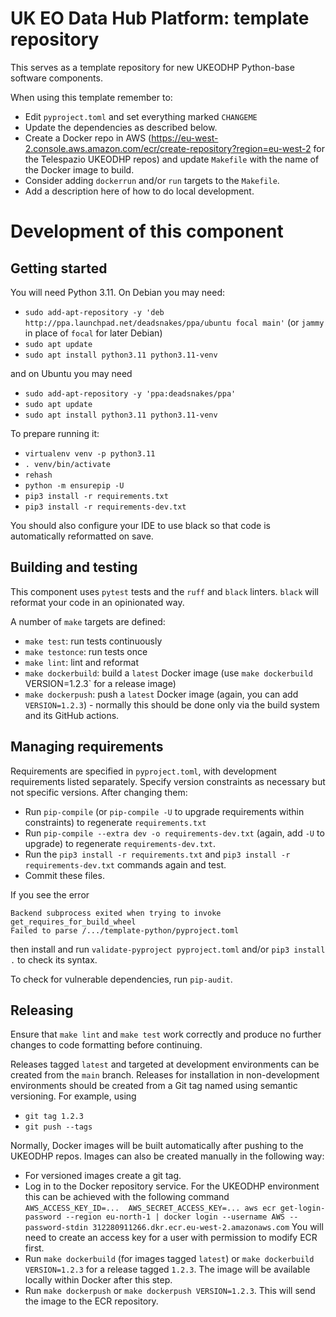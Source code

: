 # UK EO Data Hub Platform: template repository

This serves as a template repository for new UKEODHP Python-base software components.

When using this template remember to:
* Edit `pyproject.toml` and set everything marked `CHANGEME`
* Update the dependencies as described below.
* Create a Docker repo in AWS (https://eu-west-2.console.aws.amazon.com/ecr/create-repository?region=eu-west-2 for
  the Telespazio UKEODHP repos) and update `Makefile` with the name of the Docker image to build.
* Consider adding `dockerrun` and/or `run` targets to the `Makefile`.
* Add a description here of how to do local development.

# Development of this component

## Getting started

You will need Python 3.11. On Debian you may need:
* `sudo add-apt-repository -y 'deb http://ppa.launchpad.net/deadsnakes/ppa/ubuntu focal main'` (or `jammy` in place of `focal` for later Debian)
* `sudo apt update`
* `sudo apt install python3.11 python3.11-venv`

and on Ubuntu you may need
* `sudo add-apt-repository -y 'ppa:deadsnakes/ppa'`
* `sudo apt update`
* `sudo apt install python3.11 python3.11-venv`

To prepare running it:

* `virtualenv venv -p python3.11`
* `. venv/bin/activate`
* `rehash`
* `python -m ensurepip -U`
* `pip3 install -r requirements.txt`
* `pip3 install -r requirements-dev.txt`

You should also configure your IDE to use black so that code is automatically reformatted on save.

## Building and testing

This component uses `pytest` tests and the `ruff` and `black` linters. `black` will reformat your code in an
opinionated way.

A number of `make` targets are defined:
* `make test`: run tests continuously
* `make testonce`: run tests once
* `make lint`: lint and reformat
* `make dockerbuild`: build a `latest` Docker image (use `make dockerbuild `VERSION=1.2.3` for a release image)
* `make dockerpush`: push a `latest` Docker image (again, you can add `VERSION=1.2.3`) - normally this should be done
  only via the build system and its GitHub actions.

## Managing requirements

Requirements are specified in `pyproject.toml`, with development requirements listed separately. Specify version
constraints as necessary but not specific versions. After changing them:

* Run `pip-compile` (or `pip-compile -U` to upgrade requirements within constraints) to regenerate `requirements.txt`
* Run `pip-compile --extra dev -o requirements-dev.txt` (again, add `-U` to upgrade) to regenerate
  `requirements-dev.txt`.
* Run the `pip3 install -r requirements.txt` and `pip3 install -r requirements-dev.txt` commands again and test.
* Commit these files.

If you see the error

```commandline
Backend subprocess exited when trying to invoke get_requires_for_build_wheel
Failed to parse /.../template-python/pyproject.toml
```

then install and run `validate-pyproject pyproject.toml` and/or `pip3 install .` to check its syntax.

To check for vulnerable dependencies, run `pip-audit`.

## Releasing

Ensure that `make lint` and `make test` work correctly and produce no further changes to code formatting before
continuing.

Releases tagged `latest` and targeted at development environments can be created from the `main` branch. Releases for
installation in non-development environments should be created from a Git tag named using semantic versioning. For
example, using

* `git tag 1.2.3`
* `git push --tags`

Normally, Docker images will be built automatically after pushing to the UKEODHP repos. Images can also be created
manually in the following way:

* For versioned images create a git tag.
* Log in to the Docker repository service. For the UKEODHP environment this can be achieved with the following command
  ```AWS_ACCESS_KEY_ID=...  AWS_SECRET_ACCESS_KEY=... aws ecr get-login-password --region eu-north-1 | docker login --username AWS --password-stdin 312280911266.dkr.ecr.eu-west-2.amazonaws.com```
  You will need to create an access key for a user with permission to modify ECR first.
* Run `make dockerbuild` (for images tagged `latest`) or `make dockerbuild VERSION=1.2.3` for a release tagged `1.2.3`.
  The image will be available locally within Docker after this step.
* Run `make dockerpush` or `make dockerpush VERSION=1.2.3`. This will send the image to the ECR repository.
